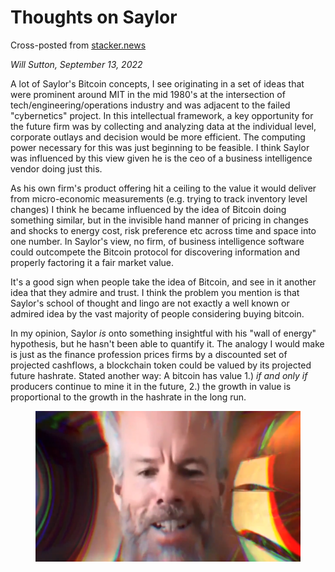 # Thoughts on Saylor

Cross-posted from [stacker.news](https://stacker.news/items/69542)

_Will Sutton, September 13, 2022_

A lot of Saylor's Bitcoin concepts, I see originating in a set of ideas that were prominent around MIT in the mid 1980's at the intersection of tech/engineering/operations industry and was adjacent to the failed "cybernetics" project. In this intellectual framework, a key opportunity for the future firm was by collecting and analyzing data at the individual level, corporate outlays and decision would be more efficient. The computing power necessary for this was just beginning to be feasible. I think Saylor was influenced by this view given he is the ceo of a business intelligence vendor doing just this.

As his own firm's product offering hit a ceiling to the value it would deliver from micro-economic measurements (e.g. trying to track inventory level changes) I think he became influenced by the idea of Bitcoin doing something similar, but in the invisible hand manner of pricing in changes and shocks to energy cost, risk preference etc across time and space into one number. In Saylor's view, no firm, of business intelligence software could outcompete the Bitcoin protocol for discovering information and properly factoring it a fair market value.

It's a good sign when people take the idea of Bitcoin, and see in it another idea that they admire and trust. I think the problem you mention is that Saylor's school of thought and lingo are not exactly a well known or admired idea by the vast majority of people considering buying bitcoin.

In my opinion, Saylor _is_ onto something insightful with his "wall of energy" hypothesis, but he hasn't been able to quantify it. The analogy I would make is just as the finance profession prices firms by a discounted set of projected cashflows, a blockchain token could be valued by its projected future hashrate. Stated another way: A bitcoin has value 1.) _if and only if_ producers continue to mine it in the future, 2.) the growth in value is proportional to the growth in the hashrate in the long run.

<figure><img src="../.gitbook/assets/image (2).png" alt=""><figcaption></figcaption></figure>
